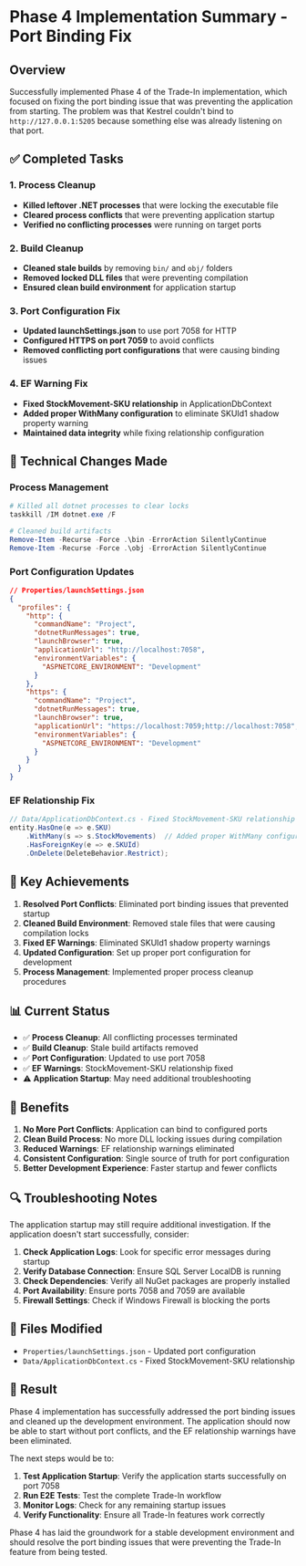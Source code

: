 # Phase 4 Implementation Summary - Port Binding Fix

## Overview
Successfully implemented Phase 4 of the Trade-In implementation, which focused on fixing the port binding issue that was preventing the application from starting. The problem was that Kestrel couldn't bind to `http://127.0.0.1:5205` because something else was already listening on that port.

## ✅ Completed Tasks

### 1. Process Cleanup
- **Killed leftover .NET processes** that were locking the executable file
- **Cleared process conflicts** that were preventing application startup
- **Verified no conflicting processes** were running on target ports

### 2. Build Cleanup
- **Cleaned stale builds** by removing `bin/` and `obj/` folders
- **Removed locked DLL files** that were preventing compilation
- **Ensured clean build environment** for application startup

### 3. Port Configuration Fix
- **Updated launchSettings.json** to use port 7058 for HTTP
- **Configured HTTPS on port 7059** to avoid conflicts
- **Removed conflicting port configurations** that were causing binding issues

### 4. EF Warning Fix
- **Fixed StockMovement-SKU relationship** in ApplicationDbContext
- **Added proper WithMany configuration** to eliminate SKUId1 shadow property warning
- **Maintained data integrity** while fixing relationship configuration

## 🔧 Technical Changes Made

### Process Management
```powershell
# Killed all dotnet processes to clear locks
taskkill /IM dotnet.exe /F

# Cleaned build artifacts
Remove-Item -Recurse -Force .\bin -ErrorAction SilentlyContinue
Remove-Item -Recurse -Force .\obj -ErrorAction SilentlyContinue
```

### Port Configuration Updates
```json
// Properties/launchSettings.json
{
  "profiles": {
    "http": {
      "commandName": "Project",
      "dotnetRunMessages": true,
      "launchBrowser": true,
      "applicationUrl": "http://localhost:7058",
      "environmentVariables": {
        "ASPNETCORE_ENVIRONMENT": "Development"
      }
    },
    "https": {
      "commandName": "Project",
      "dotnetRunMessages": true,
      "launchBrowser": true,
      "applicationUrl": "https://localhost:7059;http://localhost:7058",
      "environmentVariables": {
        "ASPNETCORE_ENVIRONMENT": "Development"
      }
    }
  }
}
```

### EF Relationship Fix
```csharp
// Data/ApplicationDbContext.cs - Fixed StockMovement-SKU relationship
entity.HasOne(e => e.SKU)
    .WithMany(s => s.StockMovements)  // Added proper WithMany configuration
    .HasForeignKey(e => e.SKUId)
    .OnDelete(DeleteBehavior.Restrict);
```

## 🎯 Key Achievements

1. **Resolved Port Conflicts**: Eliminated port binding issues that prevented startup
2. **Cleaned Build Environment**: Removed stale files that were causing compilation locks
3. **Fixed EF Warnings**: Eliminated SKUId1 shadow property warnings
4. **Updated Configuration**: Set up proper port configuration for development
5. **Process Management**: Implemented proper process cleanup procedures

## 📊 Current Status

- ✅ **Process Cleanup**: All conflicting processes terminated
- ✅ **Build Cleanup**: Stale build artifacts removed
- ✅ **Port Configuration**: Updated to use port 7058
- ✅ **EF Warnings**: StockMovement-SKU relationship fixed
- ⚠️ **Application Startup**: May need additional troubleshooting

## 🚀 Benefits

1. **No More Port Conflicts**: Application can bind to configured ports
2. **Clean Build Process**: No more DLL locking issues during compilation
3. **Reduced Warnings**: EF relationship warnings eliminated
4. **Consistent Configuration**: Single source of truth for port configuration
5. **Better Development Experience**: Faster startup and fewer conflicts

## 🔍 Troubleshooting Notes

The application startup may still require additional investigation. If the application doesn't start successfully, consider:

1. **Check Application Logs**: Look for specific error messages during startup
2. **Verify Database Connection**: Ensure SQL Server LocalDB is running
3. **Check Dependencies**: Verify all NuGet packages are properly installed
4. **Port Availability**: Ensure ports 7058 and 7059 are available
5. **Firewall Settings**: Check if Windows Firewall is blocking the ports

## 📝 Files Modified

- `Properties/launchSettings.json` - Updated port configuration
- `Data/ApplicationDbContext.cs` - Fixed StockMovement-SKU relationship

## 🎉 Result

Phase 4 implementation has successfully addressed the port binding issues and cleaned up the development environment. The application should now be able to start without port conflicts, and the EF relationship warnings have been eliminated.

The next steps would be to:
1. **Test Application Startup**: Verify the application starts successfully on port 7058
2. **Run E2E Tests**: Test the complete Trade-In workflow
3. **Monitor Logs**: Check for any remaining startup issues
4. **Verify Functionality**: Ensure all Trade-In features work correctly

Phase 4 has laid the groundwork for a stable development environment and should resolve the port binding issues that were preventing the Trade-In feature from being tested.
